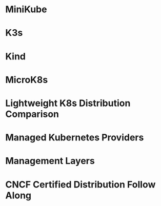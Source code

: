 # MiniKube

# K3s

# Kind

# MicroK8s

# Lightweight K8s Distribution Comparison

# Managed Kubernetes Providers

# Management Layers

# CNCF Certified Distribution Follow Along